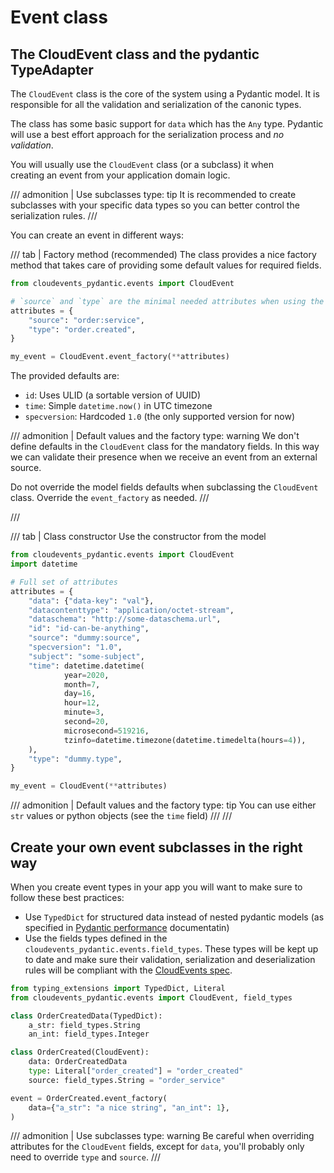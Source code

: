 # Event class

## The CloudEvent class and the pydantic TypeAdapter

The `CloudEvent` class is the core of the system using a Pydantic model.
It is responsible for all the validation and serialization of the canonic
types.

The class has some basic support for `data` which has the `Any` type.
Pydantic will use a best effort approach for the serialization process
and _no validation_.

You will usually use the `CloudEvent` class (or a subclass) it when\
creating an event from your application domain logic.

/// admonition | Use subclasses
    type: tip
It is recommended to create subclasses with your specific data types
so you can better control the serialization rules.
///

You can create an event in different ways:

/// tab | Factory method (recommended)
The class provides a nice factory method that takes care of providing
some default values for required fields.

```python
from cloudevents_pydantic.events import CloudEvent

# `source` and `type` are the minimal needed attributes when using the factory
attributes = {
    "source": "order:service",
    "type": "order.created",
}

my_event = CloudEvent.event_factory(**attributes)
```

The provided defaults are:

* `id`: Uses ULID (a sortable version of UUID)
* `time`: Simple `datetime.now()` in UTC timezone
* `specversion`: Hardcoded `1.0` (the only supported version for now)

/// admonition | Default values and the factory
    type: warning
We don't define defaults in the `CloudEvent` class for the mandatory fields.
In this way we can validate their presence when we receive an event from an
external source.

Do not override the model fields defaults when subclassing the `CloudEvent` class.
Override the `event_factory` as needed.
///

///

/// tab | Class constructor
Use the constructor from the model

```python
from cloudevents_pydantic.events import CloudEvent
import datetime

# Full set of attributes
attributes = {
    "data": {"data-key": "val"},
    "datacontenttype": "application/octet-stream",
    "dataschema": "http://some-dataschema.url",
    "id": "id-can-be-anything",
    "source": "dummy:source",
    "specversion": "1.0",
    "subject": "some-subject",
    "time": datetime.datetime(
            year=2020,
            month=7,
            day=16,
            hour=12,
            minute=3,
            second=20,
            microsecond=519216,
            tzinfo=datetime.timezone(datetime.timedelta(hours=4)),
    ),
    "type": "dummy.type",
}

my_event = CloudEvent(**attributes)
```

/// admonition | Default values and the factory
    type: tip
You can use either `str` values or python objects (see the `time` field)
///
///

## Create your own event subclasses in the right way

When you create event types in your app you will want to make sure to follow these best practices:

* Use `TypedDict` for structured data instead of nested pydantic models (as specified in
  [Pydantic performance](https://docs.pydantic.dev/latest/concepts/performance/#use-typeddict-over-nested-models)
  documentatin)
* Use the fields types defined in the `cloudevents_pydantic.events.field_types`. These types will
  be kept up to date and make sure their validation, serialization and deserialization rules
  will be compliant with the [CloudEvents spec](https://github.com/cloudevents/spec/tree/main).

```python
from typing_extensions import TypedDict, Literal
from cloudevents_pydantic.events import CloudEvent, field_types

class OrderCreatedData(TypedDict):
    a_str: field_types.String
    an_int: field_types.Integer

class OrderCreated(CloudEvent):
    data: OrderCreatedData
    type: Literal["order_created"] = "order_created"
    source: field_types.String = "order_service"

event = OrderCreated.event_factory(
    data={"a_str": "a nice string", "an_int": 1},
)
```

/// admonition | Use subclasses
    type: warning
Be careful when overriding attributes for the `CloudEvent` fields, except for `data`,
you'll probably only need to override `type` and `source`.
///
